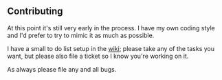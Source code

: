 ## Contributing
At this point it's still very early in the process. I have my own coding style
and I'd prefer to try to mimic it as much as possible. 

I have a small to do list setup in the [wiki](https://github.com/steveno/balistica/wiki/To-Do); please take
any of the tasks you want, but please also file a ticket so I know you're working on it.

As always please file any and all bugs.
